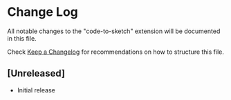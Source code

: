 # Change Log

All notable changes to the "code-to-sketch" extension will be documented in this file.

Check [Keep a Changelog](http://keepachangelog.com/) for recommendations on how to structure this file.

## [Unreleased]

- Initial release